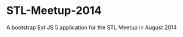 STL-Meetup-2014
===============

A bootstrap Ext JS 5 application for the STL Meetup in August 2014
